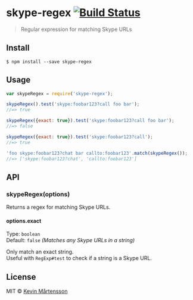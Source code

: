# skype-regex [![Build Status](https://travis-ci.org/kevva/skype-regex.svg?branch=master)](https://travis-ci.org/kevva/skype-regex)

> Regular expression for matching Skype URLs


## Install

```
$ npm install --save skype-regex
```


## Usage

```js
var skypeRegex = require('skype-regex');

skypeRegex().test('skype:foobar123?call foo bar');
//=> true

skypeRegex({exact: true}).test('skype:foobar123?call foo bar');
//=> false

skypeRegex({exact: true}).test('skype:foobar123?call');
//=> true

'foo skype:foobar123?chat bar callto:foobar123'.match(skypeRegex());
//=> ['skype:foobar123?chat', 'callto:foobar123']
```


## API

### skypeRegex(options)

Returns a regex for matching Skype URLs.

#### options.exact

Type: `boolean`  
Default: `false` *(Matches any Skype URLs in a string)*

Only match an exact string.  
Useful with `RegExp#test` to check if a string is a Skype URL.


## License

MIT © [Kevin Mårtensson](https://github.com/kevva)
